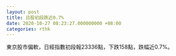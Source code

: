 ```yaml
---
layout: post
title: 日股初段跌近0.7%
date: 2020-10-27 08:23:27.000000000 +08:00
categories: rthk
---
```


東京股市偏軟，日經指數初段報23336點，下跌158點，跌幅近0.7%。
